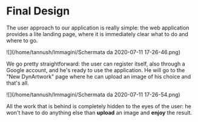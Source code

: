 # Final Design



The user approach to our application is really simple: the web application provides a lite landing page, where it is immediately clear what to do and where to go. 



![](/home/tannush/Immagini/Schermata da 2020-07-11 17-26-46.png)



We go pretty straightforward: the user can register itself, also through a Google account, and he's ready to use the application. He will go to the "New  DynArtwork" page where he can upload an image of his choice and that's all. 



![](/home/tannush/Immagini/Schermata da 2020-07-11 17-26-54.png)



All the work that is behind is completely hidden to the eyes of the user: he won't have to do anything else than **upload** an image and **enjoy** the result. 

